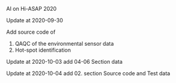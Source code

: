 AI on Hi-ASAP 2020

Update at 2020-09-30 

Add source code of 
01. QAQC of the environmental sensor data 
02. Hot-spot identification

Update at 2020-10-03
add 04-06 Section data

Update at 2020-10-04
add 02. section Source code and Test data

